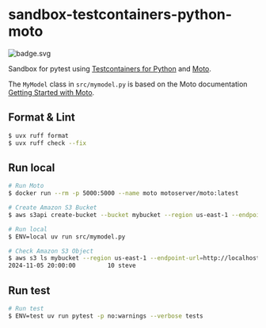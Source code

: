 # sandbox-testcontainers-python-moto

![badge.svg](https://github.com/kakakakakku/sandbox-testcontainers-python-moto/actions/workflows/pytest.yml/badge.svg)

Sandbox for pytest using [Testcontainers for Python](https://github.com/testcontainers/testcontainers-python) and [Moto](https://github.com/getmoto/moto).

The `MyModel` class in `src/mymodel.py` is based on the Moto documentation [Getting Started with Moto](https://docs.getmoto.org/en/latest/docs/getting_started.html).

## Format & Lint

```sh
$ uvx ruff format
$ uvx ruff check --fix
```

## Run local

```sh
# Run Moto
$ docker run --rm -p 5000:5000 --name moto motoserver/moto:latest

# Create Amazon S3 Bucket
$ aws s3api create-bucket --bucket mybucket --region us-east-1 --endpoint-url=http://localhost:5000

# Run local
$ ENV=local uv run src/mymodel.py

# Check Amazon S3 Object
$ aws s3 ls mybucket --region us-east-1 --endpoint-url=http://localhost:5000
2024-11-05 20:00:00         10 steve
```

## Run test

```sh
# Run test
$ ENV=test uv run pytest -p no:warnings --verbose tests
```
